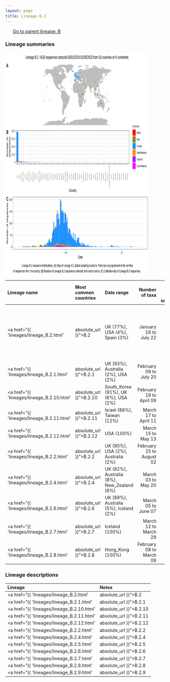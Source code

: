 ```yaml
---
layout: page
title: Lineage B.2
---
```




<p>
<ul class="actions small">
	 <a href="{{ 'lineages/lineage_B.1.1.1.html' | absolute_url }}" class="button special fit">Go to parent lineage: B</a>
</ul>
</p>
<h3> Lineage summaries</h3>

<img src="../assets/images/B.2.svg" alt="B.2 lineage summary figure" width="90%" height="700px" />


| Lineage name | Most common countries | Date range | Number of taxa |  Days since last sampling | Known Travel | Recall value |
|:-----|:-----|:-------|-------:|-------:|:---------|--------:|
| <a href="{{ 'lineages/lineage_B.2.html' | absolute_url }}">B.2</a> | UK (77%), USA (4%), Spain (3%) | January 16 to July 22 | 1793 | 31 | UK to China, Iceland (3), Italy to Iceland, Brazil (2), China to Italy (1), USA to Kuwait (1) | 0.97 |
| <a href="{{ 'lineages/lineage_B.2.1.html' | absolute_url }}">B.2.1</a> | UK (93%), Australia (2%), USA (2%) | February 09 to July 20 | 2157 | 33 | UK to Iceland (1) | 1.0 |
| <a href="{{ 'lineages/lineage_B.2.10.html' | absolute_url }}">B.2.10</a> | South_Korea (91%), UK (6%), USA (2%) | February 18 to April 09 | 47 | 135 |  | 0.94 |
| <a href="{{ 'lineages/lineage_B.2.11.html' | absolute_url }}">B.2.11</a> | Israel (88%), Taiwan (12%) | March 17 to April 11 | 8 | 133 |  | 1.0 |
| <a href="{{ 'lineages/lineage_B.2.12.html' | absolute_url }}">B.2.12</a> | USA (100%) | March 15 to May 13 | 26 | 101 |  | 1.0 |
| <a href="{{ 'lineages/lineage_B.2.2.html' | absolute_url }}">B.2.2</a> | UK (90%), USA (2%), Australia (2%) | February 25 to August 02 | 345 | 20 | Switzerland to Iceland (1) | 0.98 |
| <a href="{{ 'lineages/lineage_B.2.4.html' | absolute_url }}">B.2.4</a> | UK (82%), Australia (8%), New_Zealand (6%) | March 03 to May 20 | 154 | 94 |  | 0.97 |
| <a href="{{ 'lineages/lineage_B.2.6.html' | absolute_url }}">B.2.6</a> | UK (89%), Australia (5%), Iceland (2%) | March 05 to June 07 | 63 | 76 |  | 0.98 |
| <a href="{{ 'lineages/lineage_B.2.7.html' | absolute_url }}">B.2.7</a> | Iceland (100%) | March 12 to March 29 | 13 | 146 |  | 1.0 |
| <a href="{{ 'lineages/lineage_B.2.8.html' | absolute_url }}">B.2.8</a> | Hong_Kong (100%) | February 08 to March 09 | 23 | 166 |  | 0.95 |

<h3>Lineage descriptions</h3>

| Lineage | Notes |
|:-----|:-----|
| <a href="{{ 'lineages/lineage_B.2.html' | absolute_url }}">B.2</a> | European lineage |
| <a href="{{ 'lineages/lineage_B.2.1.html' | absolute_url }}">B.2.1</a> | Large lineage majoritively from UK and Australia with representation from Europe, Jordan, USA, India, Ghana (BS=21)  |
| <a href="{{ 'lineages/lineage_B.2.10.html' | absolute_url }}">B.2.10</a> | South Korean lineage  |
| <a href="{{ 'lineages/lineage_B.2.11.html' | absolute_url }}">B.2.11</a> | Lineage with sequences from Israel |
| <a href="{{ 'lineages/lineage_B.2.12.html' | absolute_url }}">B.2.12</a> | USA lineage |
| <a href="{{ 'lineages/lineage_B.2.2.html' | absolute_url }}">B.2.2</a> | Lineage with representation from UK/ USA/ Australia |
| <a href="{{ 'lineages/lineage_B.2.4.html' | absolute_url }}">B.2.4</a> | England/ Australia/ New Zealand lineage (BS=94) |
| <a href="{{ 'lineages/lineage_B.2.5.html' | absolute_url }}">B.2.5</a> | Reassigned to B.2 this week, consistently low support with similar metadata now present in parent lineage. |
| <a href="{{ 'lineages/lineage_B.2.6.html' | absolute_url }}">B.2.6</a> | UK lineage |
| <a href="{{ 'lineages/lineage_B.2.7.html' | absolute_url }}">B.2.7</a> | Iceland lineage |
| <a href="{{ 'lineages/lineage_B.2.8.html' | absolute_url }}">B.2.8</a> | Hong Kong lineage nested within B.2, B.2 also contains diversity from Hong Kong along with sequences from around the globe. |
| <a href="{{ 'lineages/lineage_B.2.9.html' | absolute_url }}">B.2.9</a> | Reassigned B.2 as similiar diversity to parent nodes |

